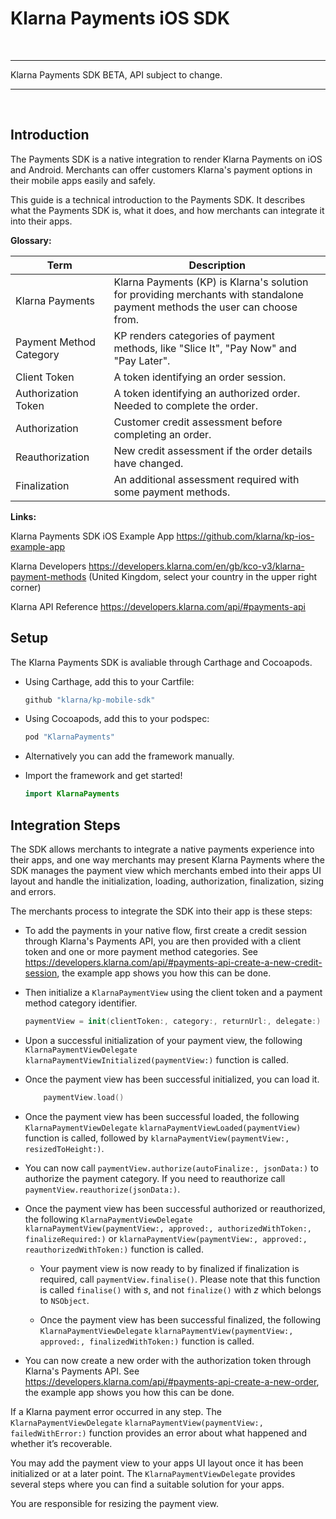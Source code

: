 # Klarna Payments iOS SDK

<br/>

---
Klarna Payments SDK BETA, API subject to change.

---

<br/>


## Introduction

The Payments SDK is a native integration to render Klarna Payments on iOS and Android. Merchants can offer customers Klarna's payment options in their mobile apps easily and safely.

This guide is a technical introduction to the Payments SDK. It describes what the Payments SDK is, what it does, and how merchants can integrate it into their apps. 

**Glossary:**

| Term | Description |
| --- | --- |
| Klarna Payments | Klarna Payments (KP) is Klarna's solution for providing merchants with standalone payment methods the user can choose from.
| Payment Method Category | KP renders categories of payment methods, like "Slice It", "Pay Now" and "Pay Later".
| Client Token | A token identifying an order session. |  
| Authorization Token | A token identifying an authorized order. Needed to complete the order. |
| Authorization | Customer credit assessment before completing an order. |
| Reauthorization | New credit assessment if the order details have changed. |
| Finalization | An additional assessment required with some payment methods.  |

**Links:**

<!--To Do
Klarna Payments SDK iOS Reference
https://???
-->
Klarna Payments SDK iOS Example App
https://github.com/klarna/kp-ios-example-app

Klarna Developers
https://developers.klarna.com/en/gb/kco-v3/klarna-payment-methods
(United Kingdom, select your country in the upper right corner)

Klarna API Reference
https://developers.klarna.com/api/#payments-api


## Setup

The Klarna Payments SDK is avaliable through Carthage and Cocoapods.

* Using Carthage, add this to your Cartfile:

    ```swift
    github "klarna/kp-mobile-sdk"
    ```

* Using Cocoapods, add this to your podspec:

    ```swift
    pod "KlarnaPayments"
    ```

* Alternatively you can add the framework manually.

* Import the framework and get started!

    ```swift
    import KlarnaPayments
    ```


## Integration Steps

The SDK allows merchants to integrate a native payments experience into their apps, and one way merchants may present Klarna Payments where the SDK manages the payment view which merchants embed into their apps UI layout and handle the initialization, loading, authorization, finalization, sizing and errors.

The merchants process to integrate the SDK into their app is these steps:

* To add the payments in your native flow, first create a credit session through Klarna's Payments API, you are then provided with a client token and one or more payment method categories. See https://developers.klarna.com/api/#payments-api-create-a-new-credit-session, the example app shows you how this can be done.

* Then initialize a `KlarnaPaymentView` using the client token and a payment method category identifier.

    ```swift
    paymentView = init(clientToken:, category:, returnUrl:, delegate:)
    ```

* Upon a successful initialization of your payment view, the following `KlarnaPaymentViewDelegate` `klarnaPaymentViewInitialized(paymentView:)` function is called.

* Once the payment view has been successful initialized, you can load it.

    ```swift
        paymentView.load()
    ```

* Once the payment view has been successful loaded, the following `KlarnaPaymentViewDelegate` `klarnaPaymentViewLoaded(paymentView)` function is called, followed by `klarnaPaymentView(paymentView:, resizedToHeight:)`.

* You can now call `paymentView.authorize(autoFinalize:, jsonData:)` to authorize the payment category. If you need to reauthorize call `paymentView.reauthorize(jsonData:)`.

* Once the payment view has been successful authorized or reauthorized, the following `KlarnaPaymentViewDelegate` `klarnaPaymentView(paymentView:, approved:, authorizedWithToken:, finalizeRequired:)` or `klarnaPaymentView(paymentView:, approved:, reauthorizedWithToken:)` function is called.

  * Your payment view is now ready to by finalized if finalization is required, call `paymentView.finalise()`. Please note that this function is called `finalise()` with *s*, and not `finalize()` with *z* which belongs to `NSObject`.

  * Once the payment view has been successful finalized, the following `KlarnaPaymentViewDelegate` `klarnaPaymentView(paymentView:, approved:, finalizedWithToken:)` function is called.

* You can now create a new order with the authorization token through Klarna's Payments API. See https://developers.klarna.com/api/#payments-api-create-a-new-order, the example app shows you how this can be done.

If a Klarna payment error occurred in any step. The `KlarnaPaymentViewDelegate` `klarnaPaymentView(paymentView:, failedWithError:)` function provides an error about what happened and whether it’s recoverable.

You may add the payment view to your apps UI layout once it has been initialized or at a later point. The `KlarnaPaymentViewDelegate` provides several steps where you can find a suitable solution for your apps.

You are responsible for resizing the payment view.


<br/>
